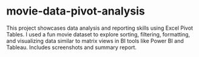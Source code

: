 # movie-data-pivot-analysis
This project showcases data analysis and reporting skills using Excel Pivot Tables. I used a fun movie dataset to explore sorting, filtering, formatting, and visualizing data similar to matrix views in BI tools like Power BI and Tableau. Includes screenshots and summary report.
